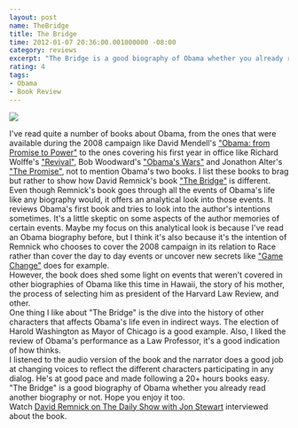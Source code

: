 ```yaml
---
layout: post
name: TheBridge
title: The Bridge
time: 2012-01-07 20:36:00.001000000 -08:00
category: reviews
excerpt: "The Bridge is a good biography of Obama whether you already read another biography or not"
rating: 4
tags:
- Obama
- Book Review
---
```

<img class="imageOnRight" src="{{ site.reviewsImagesFolder }}{{ page.name }}/TheBridgeCover.jpg">

<div class="stars" title="{{ page.rating }} Stars" data-percent="{{ rating.rating }}"></div>

I've read quite a number of books about Obama, from the ones that were available during the 2008 campaign like David Mendell's <a href="http://www.goodreads.com/book/show/1333713.Obama" target="_blank">"Obama: from Promise to Power"</a> to the ones covering his first year in office like Richard Wolffe's <a href="http://www.goodreads.com/review/show/132126779" target="_blank">"Revival"</a>, Bob Woodward's <a href="http://www.goodreads.com/review/show/123524533" target="_blank">"Obama's Wars"</a> and Jonathon Alter's <a href="http://www.goodreads.com/review/show/114949358" target="_blank">"The Promise"</a>, not to mention Obama's two books. I list these books to brag but rather to show how David Remnick's book <a href="http://www.goodreads.com/review/show/240926045" target="_blank">"The Bridge"</a> is different.  
Even though Remnick's book goes through all the events of Obama's life like any biography would, it offers an analytical look into those events. It reviews Obama's first book and tries to look into the author's intentions sometimes. It's a little skeptic on some aspects of the author memories of certain events. Maybe my focus on this analytical look is because I've read an Obama biography before, but I think it's also because it's the intention of Remnick who chooses to cover the 2008 campaign in its relation to Race rather than cover the day to day events or uncover new secrets like <a href="http://www.goodreads.com/review/show/114947071" target="_blank">"Game Change"</a> does for example.  
However, the book does shed some light on events that weren't covered in other biographies of Obama like this time in Hawaii, the story of his mother, the process of selecting him as president of the Harvard Law Review, and other.  
One thing I like about "The Bridge" is the dive into the history of other characters that affects Obama's life even in indirect ways. The election of Harold Washington as Mayor of Chicago is a good example. Also, I liked the review of Obama's performance as a Law Professor, it's a good indication of how thinks.  
I listened to the audio version of the book and the narrator does a good job at changing voices to reflect the different characters participating in any dialog. He's at good pace and made following a 20+ hours books easy.  
"The Bridge" is a good biography of Obama whether you already read another biography or not. Hope you enjoy it too.  
Watch <a href="http://www.thedailyshow.com/watch/thu-april-8-2010/david-remnick" target="_blank">David Remnick on The Daily Show with Jon Stewart</a> interviewed about the book.  

